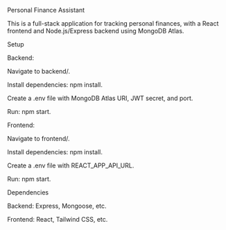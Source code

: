 Personal Finance Assistant

This is a full-stack application for tracking personal finances, with a React frontend and Node.js/Express backend using MongoDB Atlas.

Setup





Backend:





Navigate to backend/.



Install dependencies: npm install.



Create a .env file with MongoDB Atlas URI, JWT secret, and port.



Run: npm start.



Frontend:





Navigate to frontend/.



Install dependencies: npm install.



Create a .env file with REACT_APP_API_URL.



Run: npm start.

Dependencies





Backend: Express, Mongoose, etc.



Frontend: React, Tailwind CSS, etc.